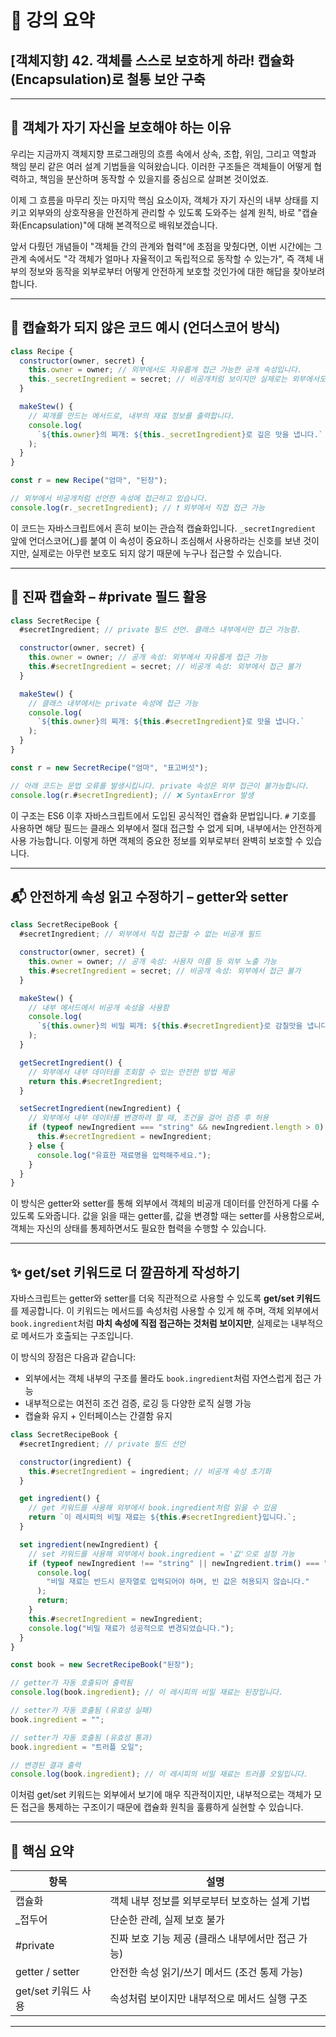 # 📘 강의 요약

## \[객체지향] 42. 객체를 스스로 보호하게 하라! 캡슐화(Encapsulation)로 철통 보안 구축

---

## 🧠 객체가 자기 자신을 보호해야 하는 이유

우리는 지금까지 객체지향 프로그래밍의 흐름 속에서 상속, 조합, 위임, 그리고 역할과 책임 분리 같은 여러 설계 기법들을 익혀왔습니다. 이러한 구조들은 객체들이 어떻게 협력하고, 책임을 분산하며 동작할 수 있을지를 중심으로 살펴본 것이었죠.

이제 그 흐름을 마무리 짓는 마지막 핵심 요소이자, 객체가 자기 자신의 내부 상태를 지키고 외부와의 상호작용을 안전하게 관리할 수 있도록 도와주는 설계 원칙, 바로 "캡슐화(Encapsulation)"에 대해 본격적으로 배워보겠습니다.

앞서 다뤘던 개념들이 "객체들 간의 관계와 협력"에 초점을 맞췄다면, 이번 시간에는 그 관계 속에서도 "각 객체가 얼마나 자율적이고 독립적으로 동작할 수 있는가", 즉 객체 내부의 정보와 동작을 외부로부터 어떻게 안전하게 보호할 것인가에 대한 해답을 찾아보려 합니다.

---

## 🧪 캡슐화가 되지 않은 코드 예시 (언더스코어 방식)

```js
class Recipe {
  constructor(owner, secret) {
    this.owner = owner; // 외부에서도 자유롭게 접근 가능한 공개 속성입니다.
    this._secretIngredient = secret; // 비공개처럼 보이지만 실제로는 외부에서도 접근 가능한 속성입니다.
  }

  makeStew() {
    // 찌개를 만드는 메서드로, 내부의 재료 정보를 출력합니다.
    console.log(
      `${this.owner}의 찌개: ${this._secretIngredient}로 깊은 맛을 냅니다.`
    );
  }
}

const r = new Recipe("엄마", "된장");

// 외부에서 비공개처럼 선언한 속성에 접근하고 있습니다.
console.log(r._secretIngredient); // ❗ 외부에서 직접 접근 가능
```

이 코드는 자바스크립트에서 흔히 보이는 관습적 캡슐화입니다. `_secretIngredient` 앞에 언더스코어(\_)를 붙여 이 속성이 중요하니 조심해서 사용하라는 신호를 보낸 것이지만, 실제로는 아무런 보호도 되지 않기 때문에 누구나 접근할 수 있습니다.

---

## 🔐 진짜 캡슐화 – #private 필드 활용

```js
class SecretRecipe {
  #secretIngredient; // private 필드 선언. 클래스 내부에서만 접근 가능함.

  constructor(owner, secret) {
    this.owner = owner; // 공개 속성: 외부에서 자유롭게 접근 가능
    this.#secretIngredient = secret; // 비공개 속성: 외부에서 접근 불가
  }

  makeStew() {
    // 클래스 내부에서는 private 속성에 접근 가능
    console.log(
      `${this.owner}의 찌개: ${this.#secretIngredient}로 맛을 냅니다.`
    );
  }
}

const r = new SecretRecipe("엄마", "표고버섯");

// 아래 코드는 문법 오류를 발생시킵니다. private 속성은 외부 접근이 불가능합니다.
console.log(r.#secretIngredient); // ❌ SyntaxError 발생
```

이 구조는 ES6 이후 자바스크립트에서 도입된 공식적인 캡슐화 문법입니다. `#` 기호를 사용하면 해당 필드는 클래스 외부에서 절대 접근할 수 없게 되며, 내부에서는 안전하게 사용 가능합니다. 이렇게 하면 객체의 중요한 정보를 외부로부터 완벽히 보호할 수 있습니다.

---

## 📬 안전하게 속성 읽고 수정하기 – getter와 setter

```js
class SecretRecipeBook {
  #secretIngredient; // 외부에서 직접 접근할 수 없는 비공개 필드

  constructor(owner, secret) {
    this.owner = owner; // 공개 속성: 사용자 이름 등 외부 노출 가능
    this.#secretIngredient = secret; // 비공개 속성: 외부에서 접근 불가
  }

  makeStew() {
    // 내부 메서드에서 비공개 속성을 사용함
    console.log(
      `${this.owner}의 비밀 찌개: ${this.#secretIngredient}로 감칠맛을 냅니다.`
    );
  }

  getSecretIngredient() {
    // 외부에서 내부 데이터를 조회할 수 있는 안전한 방법 제공
    return this.#secretIngredient;
  }

  setSecretIngredient(newIngredient) {
    // 외부에서 내부 데이터를 변경하려 할 때, 조건을 걸어 검증 후 허용
    if (typeof newIngredient === "string" && newIngredient.length > 0) {
      this.#secretIngredient = newIngredient;
    } else {
      console.log("유효한 재료명을 입력해주세요.");
    }
  }
}
```

이 방식은 getter와 setter를 통해 외부에서 객체의 비공개 데이터를 안전하게 다룰 수 있도록 도와줍니다. 값을 읽을 때는 getter를, 값을 변경할 때는 setter를 사용함으로써, 객체는 자신의 상태를 통제하면서도 필요한 협력을 수행할 수 있습니다.

---

## ✨ get/set 키워드로 더 깔끔하게 작성하기

자바스크립트는 getter와 setter를 더욱 직관적으로 사용할 수 있도록 **get/set 키워드**를 제공합니다. 이 키워드는 메서드를 속성처럼 사용할 수 있게 해 주며, 객체 외부에서 `book.ingredient`처럼 **마치 속성에 직접 접근하는 것처럼 보이지만**, 실제로는 내부적으로 메서드가 호출되는 구조입니다.

이 방식의 장점은 다음과 같습니다:

- 외부에서는 객체 내부의 구조를 몰라도 `book.ingredient`처럼 자연스럽게 접근 가능
- 내부적으로는 여전히 조건 검증, 로깅 등 다양한 로직 실행 가능
- 캡슐화 유지 + 인터페이스는 간결함 유지

```js
class SecretRecipeBook {
  #secretIngredient; // private 필드 선언

  constructor(ingredient) {
    this.#secretIngredient = ingredient; // 비공개 속성 초기화
  }

  get ingredient() {
    // get 키워드를 사용해 외부에서 book.ingredient처럼 읽을 수 있음
    return `이 레시피의 비밀 재료는 ${this.#secretIngredient}입니다.`;
  }

  set ingredient(newIngredient) {
    // set 키워드를 사용해 외부에서 book.ingredient = '값'으로 설정 가능
    if (typeof newIngredient !== "string" || newIngredient.trim() === "") {
      console.log(
        "비밀 재료는 반드시 문자열로 입력되어야 하며, 빈 값은 허용되지 않습니다."
      );
      return;
    }
    this.#secretIngredient = newIngredient;
    console.log("비밀 재료가 성공적으로 변경되었습니다.");
  }
}

const book = new SecretRecipeBook("된장");

// getter가 자동 호출되어 출력됨
console.log(book.ingredient); // 이 레시피의 비밀 재료는 된장입니다.

// setter가 자동 호출됨 (유효성 실패)
book.ingredient = "";

// setter가 자동 호출됨 (유효성 통과)
book.ingredient = "트러플 오일";

// 변경된 결과 출력
console.log(book.ingredient); // 이 레시피의 비밀 재료는 트러플 오일입니다.
```

이처럼 get/set 키워드는 외부에서 보기에 매우 직관적이지만, 내부적으로는 객체가 모든 접근을 통제하는 구조이기 때문에 캡슐화 원칙을 훌륭하게 실현할 수 있습니다.

---

## 📌 핵심 요약

| 항목                | 설명                                              |
| ------------------- | ------------------------------------------------- |
| 캡슐화              | 객체 내부 정보를 외부로부터 보호하는 설계 기법    |
| \_접두어            | 단순한 관례, 실제 보호 불가                       |
| #private            | 진짜 보호 기능 제공 (클래스 내부에서만 접근 가능) |
| getter / setter     | 안전한 속성 읽기/쓰기 메서드 (조건 통제 가능)     |
| get/set 키워드 사용 | 속성처럼 보이지만 내부적으로 메서드 실행 구조     |

---
